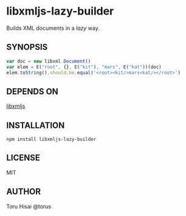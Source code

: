 # libxmljs-lazy-builder

Builds XML documents in a _lazy_ way.

## SYNOPSIS

```javascript
var doc = new libxml.Document()
var elem = E("root", {}, E("kit"), "mars", E("kat"))(doc)
elem.toString().should.be.equal('<root><kit/>mars<kat/></root>')
```

## DEPENDS ON
[libxmljs](https://www.npmjs.com/package/libxmljs)

## INSTALLATION

```
npm install libxmljs-lazy-builder
```

## LICENSE
MIT

## AUTHOR
Toru Hisai @torus
